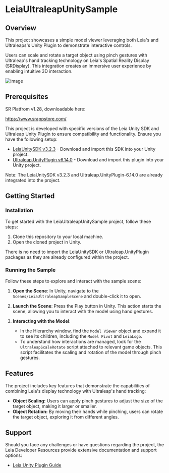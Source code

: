 # LeiaUltraleapUnitySample

## Overview
This project showcases a simple model viewer leveraging both Leia's and Ultraleaps's Unity Plugin to demonstrate interactive controls. 

Users can scale and rotate a target object using pinch gestures with Ultraleap's hand tracking technology on Leia's Spatial Reality Display (SRDisplay). This integration creates an immersive user experience by enabling intuitive 3D interaction.


![image](https://github.com/LeiaInc/LeiaUltraleapUnitySample/assets/51935243/4a3abbdf-6845-461c-bf36-46cd65ce3487)



## Prerequisites

SR Platfrom v1.28, downloadable here:

https://www.srappstore.com/


This project is developed with specific versions of the Leia Unity SDK and Ultraleap Unity Plugin to ensure compatibility and functionality. Ensure you have the following setup:

- [LeiaUnitySDK v3.2.3](https://www.leiainc.com/developer-resources) - Download and import this SDK into your Unity project.
- [Ultraleap.UnityPlugin v6.14.0](https://github.com/ultraleap/UnityPlugin/releases) - Download and import this plugin into your Unity project.

Note: The LeiaUnitySDK v3.2.3 and Ultraleap.UnityPlugin-6.14.0 are already integrated into the project.

## Getting Started

### Installation
To get started with the LeiaUltraleapUnitySample project, follow these steps:

1. Clone this repository to your local machine.
2. Open the cloned project in Unity.

There is no need to import the LeiaUnitySDK or Ultraleap.UnityPlugin packages as they are already configured within the project.

### Running the Sample

Follow these steps to explore and interact with the sample scene:

1. **Open the Scene**: In Unity, navigate to the `Scenes/LeiaUltraleapSampleScene` and double-click it to open.

2. **Launch the Scene**: Press the Play button in Unity. This action starts the scene, allowing you to interact with the model using hand gestures.

3. **Interacting with the Model**:
   - In the Hierarchy window, find the `Model Viewer` object and expand it to see its children, including the `Model Pivot` and `LeiaLogo`.
   - To understand how interactions are managed, look for the `UltraleapScaleRotate` script attached to relevant game objects. This script facilitates the scaling and rotation of the model through pinch gestures.

## Features
The project includes key features that demonstrate the capabilities of combining Leia's display technology with Ultraleap's hand tracking:

- **Object Scaling:** Users can apply pinch gestures to adjust the size of the target object, making it larger or smaller.
- **Object Rotation:** By moving their hands while pinching, users can rotate the target object, exploring it from different angles.

## Support
Should you face any challenges or have questions regarding the project, the Leia Developer Resources provide extensive documentation and support options:

- [Leia Unity Plugin Guide](https://support.leiainc.com/developer-docs/unity-sdk/leia-unity-plugin-guide)

